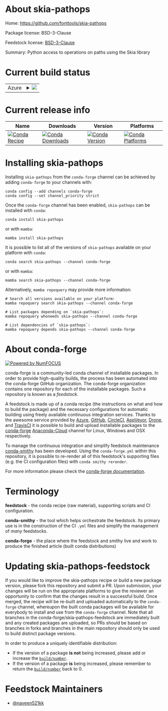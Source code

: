 About skia-pathops
==================

Home: https://github.com/fonttools/skia-pathops

Package license: BSD-3-Clause

Feedstock license: [BSD-3-Clause](https://github.com/conda-forge/skia-pathops-feedstock/blob/main/LICENSE.txt)

Summary: Python access to operations on paths using the Skia library

Current build status
====================


<table>
    
  <tr>
    <td>Azure</td>
    <td>
      <details>
        <summary>
          <a href="https://dev.azure.com/conda-forge/feedstock-builds/_build/latest?definitionId=16735&branchName=main">
            <img src="https://dev.azure.com/conda-forge/feedstock-builds/_apis/build/status/skia-pathops-feedstock?branchName=main">
          </a>
        </summary>
        <table>
          <thead><tr><th>Variant</th><th>Status</th></tr></thead>
          <tbody><tr>
              <td>linux_64_python3.7.____cpython</td>
              <td>
                <a href="https://dev.azure.com/conda-forge/feedstock-builds/_build/latest?definitionId=16735&branchName=main">
                  <img src="https://dev.azure.com/conda-forge/feedstock-builds/_apis/build/status/skia-pathops-feedstock?branchName=main&jobName=linux&configuration=linux_64_python3.7.____cpython" alt="variant">
                </a>
              </td>
            </tr><tr>
              <td>linux_64_python3.8.____cpython</td>
              <td>
                <a href="https://dev.azure.com/conda-forge/feedstock-builds/_build/latest?definitionId=16735&branchName=main">
                  <img src="https://dev.azure.com/conda-forge/feedstock-builds/_apis/build/status/skia-pathops-feedstock?branchName=main&jobName=linux&configuration=linux_64_python3.8.____cpython" alt="variant">
                </a>
              </td>
            </tr><tr>
              <td>linux_64_python3.9.____cpython</td>
              <td>
                <a href="https://dev.azure.com/conda-forge/feedstock-builds/_build/latest?definitionId=16735&branchName=main">
                  <img src="https://dev.azure.com/conda-forge/feedstock-builds/_apis/build/status/skia-pathops-feedstock?branchName=main&jobName=linux&configuration=linux_64_python3.9.____cpython" alt="variant">
                </a>
              </td>
            </tr><tr>
              <td>osx_64_python3.7.____cpython</td>
              <td>
                <a href="https://dev.azure.com/conda-forge/feedstock-builds/_build/latest?definitionId=16735&branchName=main">
                  <img src="https://dev.azure.com/conda-forge/feedstock-builds/_apis/build/status/skia-pathops-feedstock?branchName=main&jobName=osx&configuration=osx_64_python3.7.____cpython" alt="variant">
                </a>
              </td>
            </tr><tr>
              <td>osx_64_python3.8.____cpython</td>
              <td>
                <a href="https://dev.azure.com/conda-forge/feedstock-builds/_build/latest?definitionId=16735&branchName=main">
                  <img src="https://dev.azure.com/conda-forge/feedstock-builds/_apis/build/status/skia-pathops-feedstock?branchName=main&jobName=osx&configuration=osx_64_python3.8.____cpython" alt="variant">
                </a>
              </td>
            </tr><tr>
              <td>osx_64_python3.9.____cpython</td>
              <td>
                <a href="https://dev.azure.com/conda-forge/feedstock-builds/_build/latest?definitionId=16735&branchName=main">
                  <img src="https://dev.azure.com/conda-forge/feedstock-builds/_apis/build/status/skia-pathops-feedstock?branchName=main&jobName=osx&configuration=osx_64_python3.9.____cpython" alt="variant">
                </a>
              </td>
            </tr>
          </tbody>
        </table>
      </details>
    </td>
  </tr>
</table>

Current release info
====================

| Name | Downloads | Version | Platforms |
| --- | --- | --- | --- |
| [![Conda Recipe](https://img.shields.io/badge/recipe-skia--pathops-green.svg)](https://anaconda.org/conda-forge/skia-pathops) | [![Conda Downloads](https://img.shields.io/conda/dn/conda-forge/skia-pathops.svg)](https://anaconda.org/conda-forge/skia-pathops) | [![Conda Version](https://img.shields.io/conda/vn/conda-forge/skia-pathops.svg)](https://anaconda.org/conda-forge/skia-pathops) | [![Conda Platforms](https://img.shields.io/conda/pn/conda-forge/skia-pathops.svg)](https://anaconda.org/conda-forge/skia-pathops) |

Installing skia-pathops
=======================

Installing `skia-pathops` from the `conda-forge` channel can be achieved by adding `conda-forge` to your channels with:

```
conda config --add channels conda-forge
conda config --set channel_priority strict
```

Once the `conda-forge` channel has been enabled, `skia-pathops` can be installed with `conda`:

```
conda install skia-pathops
```

or with `mamba`:

```
mamba install skia-pathops
```

It is possible to list all of the versions of `skia-pathops` available on your platform with `conda`:

```
conda search skia-pathops --channel conda-forge
```

or with `mamba`:

```
mamba search skia-pathops --channel conda-forge
```

Alternatively, `mamba repoquery` may provide more information:

```
# Search all versions available on your platform:
mamba repoquery search skia-pathops --channel conda-forge

# List packages depending on `skia-pathops`:
mamba repoquery whoneeds skia-pathops --channel conda-forge

# List dependencies of `skia-pathops`:
mamba repoquery depends skia-pathops --channel conda-forge
```


About conda-forge
=================

[![Powered by
NumFOCUS](https://img.shields.io/badge/powered%20by-NumFOCUS-orange.svg?style=flat&colorA=E1523D&colorB=007D8A)](https://numfocus.org)

conda-forge is a community-led conda channel of installable packages.
In order to provide high-quality builds, the process has been automated into the
conda-forge GitHub organization. The conda-forge organization contains one repository
for each of the installable packages. Such a repository is known as a *feedstock*.

A feedstock is made up of a conda recipe (the instructions on what and how to build
the package) and the necessary configurations for automatic building using freely
available continuous integration services. Thanks to the awesome service provided by
[Azure](https://azure.microsoft.com/en-us/services/devops/), [GitHub](https://github.com/),
[CircleCI](https://circleci.com/), [AppVeyor](https://www.appveyor.com/),
[Drone](https://cloud.drone.io/welcome), and [TravisCI](https://travis-ci.com/)
it is possible to build and upload installable packages to the
[conda-forge](https://anaconda.org/conda-forge) [Anaconda-Cloud](https://anaconda.org/)
channel for Linux, Windows and OSX respectively.

To manage the continuous integration and simplify feedstock maintenance
[conda-smithy](https://github.com/conda-forge/conda-smithy) has been developed.
Using the ``conda-forge.yml`` within this repository, it is possible to re-render all of
this feedstock's supporting files (e.g. the CI configuration files) with ``conda smithy rerender``.

For more information please check the [conda-forge documentation](https://conda-forge.org/docs/).

Terminology
===========

**feedstock** - the conda recipe (raw material), supporting scripts and CI configuration.

**conda-smithy** - the tool which helps orchestrate the feedstock.
                   Its primary use is in the construction of the CI ``.yml`` files
                   and simplify the management of *many* feedstocks.

**conda-forge** - the place where the feedstock and smithy live and work to
                  produce the finished article (built conda distributions)


Updating skia-pathops-feedstock
===============================

If you would like to improve the skia-pathops recipe or build a new
package version, please fork this repository and submit a PR. Upon submission,
your changes will be run on the appropriate platforms to give the reviewer an
opportunity to confirm that the changes result in a successful build. Once
merged, the recipe will be re-built and uploaded automatically to the
`conda-forge` channel, whereupon the built conda packages will be available for
everybody to install and use from the `conda-forge` channel.
Note that all branches in the conda-forge/skia-pathops-feedstock are
immediately built and any created packages are uploaded, so PRs should be based
on branches in forks and branches in the main repository should only be used to
build distinct package versions.

In order to produce a uniquely identifiable distribution:
 * If the version of a package **is not** being increased, please add or increase
   the [``build/number``](https://docs.conda.io/projects/conda-build/en/latest/resources/define-metadata.html#build-number-and-string).
 * If the version of a package **is** being increased, please remember to return
   the [``build/number``](https://docs.conda.io/projects/conda-build/en/latest/resources/define-metadata.html#build-number-and-string)
   back to 0.

Feedstock Maintainers
=====================

* [@naveen521kk](https://github.com/naveen521kk/)

